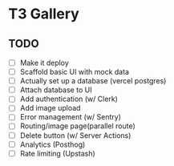 # T3 Gallery

## TODO

- [ ] Make it deploy
- [ ] Scaffold basic UI with mock data
- [ ] Actually set up a database (vercel postgres)
- [ ] Attach database to UI
- [ ] Add authentication (w/ Clerk)
- [ ] Add image upload
- [ ] Error management (w/ Sentry)
- [ ] Routing/image page(parallel route)
- [ ] Delete button (w/ Server Actions)
- [ ] Analytics (Posthog)
- [ ] Rate limiting (Upstash)
